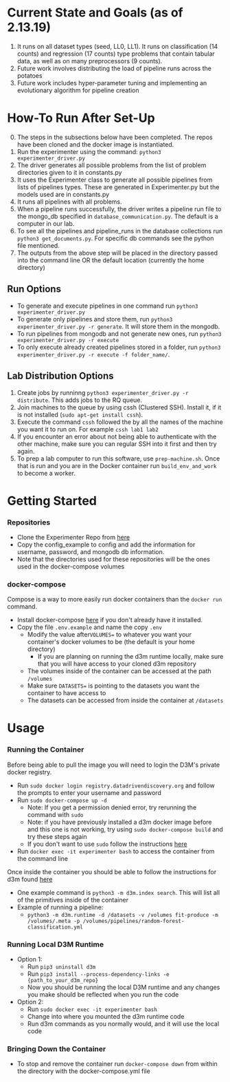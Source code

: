 # Current State and Goals (as of 2.13.19)
1. It runs on all dataset types (seed, LL0, LL1).  It runs on classification (14 counts) and regression (17 counts) type problems that contain tabular data, as well as on many preprocessors (9 counts).
2. Future work involves distributing the load of pipeline runs across the potatoes
3. Future work includes hyper-parameter tuning and implementing an evolutionary algorithm for pipeline creation


# How-To Run After Set-Up #
0. The steps in the subsections below have been completed.  The repos have been cloned and the docker image is instantiated.
1. Run the experimenter using the command: `python3 experimenter_driver.py`
2. The driver generates all possible problems from the list of problem directories given to it in constants.py
3. It uses the Experimenter class to generate all possible pipelines from lists of pipelines types.  These are generated in Experimenter.py but the models used are in constants.py
4. It runs all pipelines with all problems.
5. When a pipeline runs successfully, the driver writes a pipeline run file to the mongo_db specified in `database_communication.py`.  The default is a computer in our lab.
6. To see all the pipelines and pipeline_runs in the database collections run `python3 get_documents.py`.  For specific db commands see the python file mentioned.
7. The outputs from the above step will be placed in the directory passed into the command line OR the default location (currently the home directory)

## Run Options ##
* To generate and execute pipelines in one command run `python3 experimenter_driver.py` 
* To generate only pipelines and store them, run `python3 experimenter_driver.py -r generate`.  It will store them in the mongodb.
* To run pipelines from mongodb and not generate new ones, run `python3 experimenter_driver.py -r execute`
* To only execute already created pipelines stored in a folder, run `python3 experimenter_driver.py -r execute -f folder_name/`.


## Lab Distribution Options ##
1. Create jobs by runninng `python3 experimenter_driver.py -r distribute`.  This adds jobs to the RQ queue.
2. Join machines to the queue by using cssh (Clustered SSH). Install it, if it is not installed (`sudo apt-get install cssh`).
3. Execute the command `cssh` followed the by all the names of the machine you want it to run on.  For example `cssh lab1 lab2`
4. If you encounter an error about not being able to authenticate with the other machine, make sure you can regular SSH into it first and then try again.
5. To prep a lab computer to run this software, use `prep-machine.sh`.  Once that is run and you are in the Docker container run `build_env_and_work` to become a worker.

# Getting Started
### Repositories ###
* Clone the Experimenter Repo from [here](https://github.com/byu-dml/d3m-experimenter)
* Copy the config_example to config and add the information for username, password, and mongodb db information.
* Note that the directories used for these repositories will be the ones used in the docker-compose volumes

### docker-compose
Compose is a way to more easily run docker containers than the `docker run` command.
* Install docker-compose [here](https://docs.docker.com/compose/install/#install-compose) if you don't already have it installed.
* Copy the file `.env.example` and name the copy `.env`
  * Modify the value after`VOLUMES=` to whatever you want your container's docker volumes to be (the default is your home directory)
    * If you are planning on running the d3m runtime locally, make sure that you will have access to your cloned d3m repository
  * The volumes inside of the container can be accessed at the path `/volumes`
  * Make sure `DATASETS=` is pointing to the datasets you want the container to have access to
  * The datasets can be accessed from inside the container at `/datasets`

# Usage
### Running the Container
Before being able to pull the image you will need to login the D3M's private docker registry.
* Run `sudo docker login registry.datadrivendiscovery.org` and follow the prompts to enter your username and password
* Run `sudo docker-compose up -d`
  * Note: If you get a permission denied error, try rerunning the command with `sudo`
  * Note: if you have previously installed a d3m docker image before and this one is not working, try using `sudo docker-compose build` and try these steps again
  * If you don't want to use `sudo` follow the instructions [here](https://askubuntu.com/questions/477551/how-can-i-use-docker-without-sudo)
* Run `docker exec -it experimenter bash` to access the container from the command line

Once inside the container you should be able to follow the instructions for d3m found [here](https://gitlab.com/datadrivendiscovery/d3m)
  * One example command is `python3 -m d3m.index search`. This will list all of the primitives inside of the container
  * Example of running a pipeline:
    * `python3 -m d3m.runtime -d /datasets -v /volumes fit-produce -m /volumes/.meta -p /volumes/pipelines/random-forest-classification.yml`
  
### Running Local D3M Runtime
* Option 1:
  * Run `pip3 uninstall d3m`
  * Run `pip3 install --process-dependency-links -e {path_to_your_d3m_repo}`
  * Now you should be running the local D3M runtime and any changes you make should be reflected when you run the code
* Option 2:
  * Run `sudo docker exec -it experimenter bash`
  * Change into where you mounted the d3m runtime code
  * Run d3m commands as you normally would, and it will use the local code
 

### Bringing Down the Container
* To stop and remove the container run `docker-compose down` from within the directory with the docker-compose.yml file